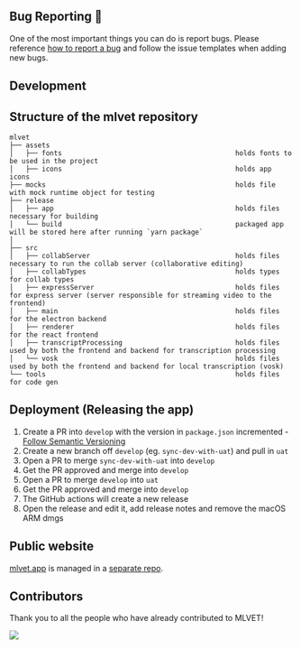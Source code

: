 ## Bug Reporting :bug:

One of the most important things you can do is report bugs. Please reference [how to report a bug](http://polite.technology/reportabug.html) and follow the issue templates when adding new bugs.

## Development

## Structure of the mlvet repository

```
mlvet
├── assets
│   ├── fonts                                           holds fonts to be used in the project
│   ├── icons                                           holds app icons
├── mocks                                               holds file with mock runtime object for testing
├── release
│   ├── app                                             holds files necessary for building
│   └── build                                           packaged app will be stored here after running `yarn package`
│
├── src
│   ├── collabServer                                    holds files necessary to run the collab server (collaborative editing)
│   ├── collabTypes                                     holds types for collab types
│   ├── expressServer                                   holds files for express server (server responsible for streaming video to the frontend)
│   ├── main                                            holds files for the electron backend
│   ├── renderer                                        holds files for the react frontend
│   ├── transcriptProcessing                            holds files used by both the frontend and backend for transcription processing
│   └── vosk                                            holds files used by both the frontend and backend for local transcription (vosk)
└── tools                                               holds files for code gen
```

## Deployment (Releasing the app)

1. Create a PR into `develop` with the version in `package.json` incremented - [Follow Semantic Versioning](https://semver.org/)
1. Create a new branch off `develop` (eg. `sync-dev-with-uat`) and pull in `uat`
1. Open a PR to merge `sync-dev-with-uat` into `develop`
1. Get the PR approved and merge into `develop`
1. Open a PR to merge `develop` into `uat`
1. Get the PR approved and merge into `develop`
1. The GitHub actions will create a new release
1. Open the release and edit it, add release notes and remove the macOS ARM dmgs

## Public website

[mlvet.app](https://www.mlvet.app/) is managed in a [separate repo](https://github.com/rileykeane/mlvet-landing-page).

## Contributors

Thank you to all the people who have already contributed to MLVET!

<a href="https://github.com/MLVETDevelopers/mlvet/graphs/contributors">
  <img src="https://contrib.rocks/image?repo=MLVETDevelopers/mlvet" />
</a>
